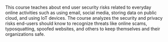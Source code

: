 This course teaches about end user security risks related to everyday online activities such as using email, social media, storing data on public cloud, and using IoT devices. The course analyzes the security and privacy risks end-users should know to recognize threats like online scams, typosquatting, spoofed websites, and others to keep themselves and their organizations safe.